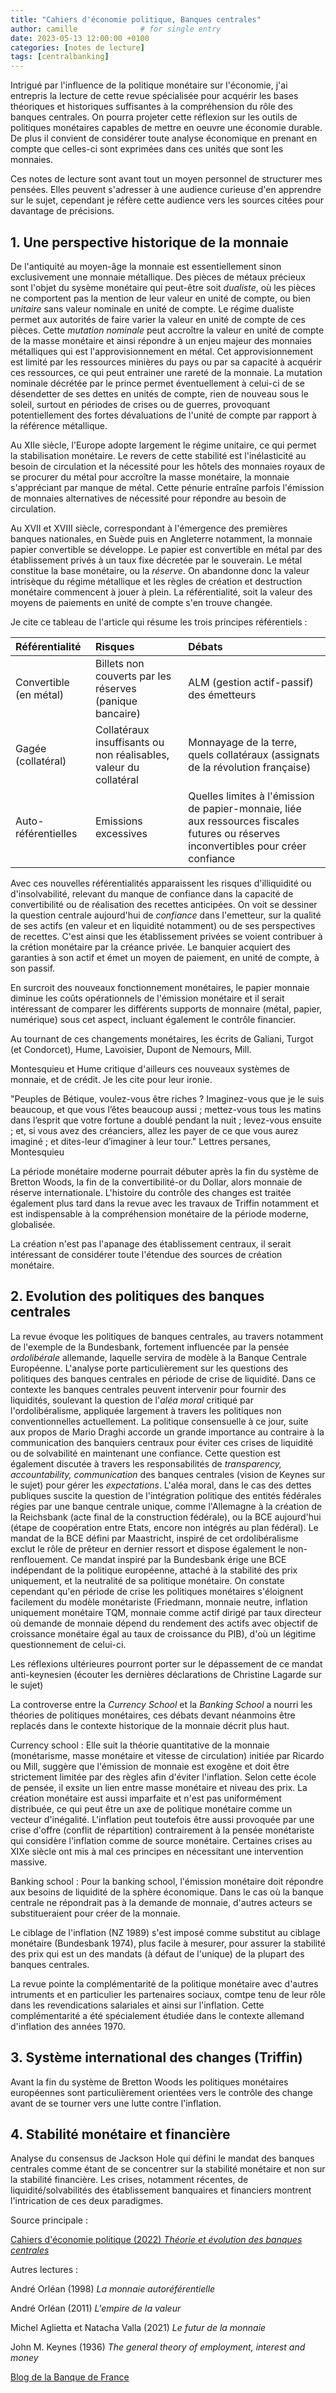 ```yaml
---
title: "Cahiers d'économie politique, Banques centrales"
author: camille              # for single entry
date: 2023-05-13 12:00:00 +0100
categories: [notes de lecture]
tags: [centralbanking]   
---
```


Intrigué par l'influence de la politique monétaire sur l'économie, j'ai entrepris la lecture de cette revue spécialisée pour acquérir les bases théoriques et historiques suffisantes à la compréhension du rôle des banques centrales. On pourra projeter cette réflexion sur les outils de politiques monétaires capables de mettre en oeuvre une économie durable. De plus il convient de considérer toute analyse économique en prenant en compte que celles-ci sont exprimées dans ces unités que sont les monnaies.

Ces notes de lecture sont avant tout un moyen personnel de structurer mes pensées. Elles peuvent s'adresser à une audience curieuse d'en apprendre sur le sujet, cependant je réfère cette audience vers les sources citées pour davantage de précisions.

## 1. Une perspective historique de la monnaie

De l'antiquité au moyen-âge la monnaie est essentiellement sinon exclusivement une monnaie métallique. Des pièces de métaux précieux sont l'objet du sysème monétaire qui peut-être soit *dualiste*, où les pièces ne comportent pas la mention de leur valeur en unité de compte, ou bien *unitaire* sans valeur nominale en unité de compte. Le régime dualiste permet aux autorités de faire varier la valeur en unité de compte de ces pièces. Cette *mutation nominale* peut accroître la valeur en unité de compte de la masse monétaire et ainsi répondre à un enjeu majeur des monnaies métalliques qui est l'approvisionnement en métal. Cet approvisionnement est limité par les ressources minières du pays ou par sa capacité à acquérir ces ressources, ce qui peut entrainer une rareté de la monnaie. La mutation nominale décrétée par le prince permet éventuellement à celui-ci de se désendetter de ses dettes en unités de compte, rien de nouveau sous le soleil, surtout en périodes de crises ou de guerres, provoquant potentiellement des fortes dévaluations de l'unité de compte par rapport à la référence métallique.

Au XIIe siècle, l'Europe adopte largement le régime unitaire, ce qui permet la stabilisation monétaire. Le revers de cette stabilité est l'inélasticité au besoin de circulation et la nécessité pour les hôtels des monnaies royaux de se procurer du métal pour accroître la masse monétaire, la monnaie s'appréciant par manque de métal. Cette pénurie entraîne parfois l'émission de monnaies alternatives de nécessité pour répondre au besoin de circulation.

Au XVII et XVIII siècle, correspondant à l'émergence des premières banques nationales, en Suède puis en Angleterre notamment, la monnaie papier convertible se développe. Le papier est convertible en métal par des établissement privés à un taux fixe décretée par le souverain. Le métal constitue la base monétaire, ou la *réserve*. On abandonne donc la valeur intrisèque du régime métallique et les règles de création et destruction monétaire commencent à jouer à plein. La référentialité, soit la valeur des moyens de paiements en unité de compte s'en trouve changée. 

Je cite ce tableau de l'article qui résume les trois principes référentiels :

|      Référentialité        | Risques         | Débats |
| :--------------- | :---------------| :-----|
| Convertible (en métal) | Billets non couverts par les réserves (panique bancaire) |  ALM (gestion actif-passif) des émetteurs |
| Gagée (collatéral)  | Collatéraux insuffisants ou non réalisables, valeur du collatéral             |   Monnayage de la terre, quels collatéraux (assignats de la révolution française) |
| Auto-référentielles  | Emissions excessives          |  Quelles limites à l'émission de papier-monnaie, liée aux ressources fiscales futures ou réserves inconvertibles pour créer confiance |

Avec ces nouvelles référentialités apparaissent les risques d'illiquidité ou d'insolvabilité, relevant du manque de confiance dans la capacité de convertibilité ou de réalisation des recettes anticipées. On voit se dessiner la question centrale aujourd'hui de *confiance* dans l'emetteur, sur la qualité de ses actifs (en valeur et en liquidité notamment) ou de ses perspectives de recettes. C'est ainsi que les établissement privées se voient contribuer à la crétion monétaire par la créance privée. Le banquier acquiert des garanties à son actif et émet un moyen de paiement, en unité de compte, à son passif.

En surcroit des nouveaux fonctionnement monétaires, le papier monnaie diminue les coûts opérationnels de l'émission monétaire et il serait intéressant de comparer les différents supports de monnaire (métal, papier, numérique) sous cet aspect, incluant également le contrôle financier.

Au tournant de ces changements monétaires, les écrits de Galiani, Turgot (et Condorcet), Hume, Lavoisier, Dupont de Nemours, Mill.

Montesquieu et Hume critique d'ailleurs ces nouveaux systèmes de monnaie, et de crédit. Je les cite pour leur ironie. 

"Peuples de Bétique, voulez-vous être riches ? Imaginez-vous que je le suis beaucoup, et que vous l’êtes beaucoup aussi ; mettez-vous tous les matins dans l’esprit que votre fortune a doublé pendant la nuit ; levez-vous ensuite ; et, si vous avez des créanciers, allez les payer de ce que vous aurez imaginé ; et dites-leur d’imaginer à leur tour." Lettres persanes, Montesquieu

La période monétaire moderne pourrait débuter après la fin du système de Bretton Woods, la fin de la convertibilité-or du Dollar, alors monnaie de réserve internationale. L'histoire du contrôle des changes est traitée également plus tard dans la revue avec les travaux de Triffin notamment et est indispensable à la compréhension monétaire de la période moderne, globalisée.

La création n'est pas l'apanage des établissement centraux, il serait intéressant de considérer toute l'étendue des sources de création monétaire.

## 2. Evolution des politiques des banques centrales

La revue évoque les politiques de banques centrales, au travers notamment de l'exemple de la Bundesbank, fortement influencée par la pensée *ordolibérale* allemande, laquelle servira de modèle à la Banque Centrale Européenne. L'analyse porte particulièrement sur les questions des politiques des banques centrales en période de crise de liquidité. Dans ce contexte les banques centrales peuvent intervenir pour fournir des liquidités, soulevant la question de l'*aléa moral* critiqué par l'ordolibéralisme, appliquée largement à travers les politiques non conventionnelles actuellement. La politique consensuelle à ce jour, suite aux propos de Mario Draghi accorde un grande importance au contraire à la communication des banquiers centraux pour éviter ces crises de liquidité ou de solvabilité en maintenant une confiance. Cette question est également discutée à travers les responsabilités de *transparency, accountability, communication* des banques centrales (vision de Keynes sur le sujet) pour gérer les *expectations*. L'aléa moral, dans le cas des dettes publiques suscite la question de l'intégration politique des entités fédérales régies par une banque centrale unique, comme l'Allemagne à la création de la Reichsbank (acte final de la construction fédérale), ou la BCE aujourd'hui (étape de coopération entre Etats, encore non intégrés au plan fédéral). Le mandat de la BCE défini par Maastricht, inspiré de cet ordolibéralisme exclut le rôle de prêteur en dernier ressort et dispose également le non-renflouement. Ce mandat inspiré par la Bundesbank érige une BCE indépendant de la politique européenne, attaché à la stabilité des prix uniquement, et la neutralité de sa politique monétaire. On constate cependant qu'en période de crise les politiques monétaires s'éloignent facilement du modèle monétariste (Friedmann, monnaie neutre, inflation uniquement monétaire TQM, monnaie comme actif dirigé par taux directeur où demande de monnaie dépend du rendement des actifs avec objectif de croissance monétaire égal au taux de croissance du PIB), d'où un légitime questionnement de celui-ci.

Les réflexions ultérieures pourront porter sur le dépassement de ce mandat anti-keynesien (écouter les dernières déclarations de Christine Lagarde sur le sujet)

La controverse entre la *Currency School* et la *Banking School* a nourri les théories de politiques monétaires, ces débats devant néanmoins être replacés dans le contexte historique de la monnaie décrit plus haut.

Currency school : Elle suit la théorie quantitative de la monnaie (monétarisme, masse monétaire et vitesse de circulation) initiée par Ricardo ou Mill, suggère que l'émission de monnaie est exogène et doit être strictement limitée par des règles afin d'éviter l'inflation. Selon cette école de pensée, il exsite un lien entre masse monétaire et niveau des prix. La création monétaire est aussi imparfaite et n'est pas uniformément distribuée, ce qui peut être un axe de politique monétaire comme un vecteur d'inégalité. L'inflation peut toutefois être aussi provoquée par une crise d'offre (conflit de répartition) contrairement à la pensée monétariste qui considère l'inflation comme de source monétaire. Certaines crises au XIXe siècle ont mis à mal ces principes en nécessitant une intervention massive. 

Banking school : Pour la banking school, l'émission monétaire doit répondre aux besoins de liquidité de la sphère économique. Dans le cas où la banque centrale ne répondrait pas à la demande de monnaie, d'autres acteurs se substitueraient pour créer de la monnaie.

Le ciblage de l'inflation (NZ 1989) s'est imposé comme substitut au ciblage monétaire (Bundesbank 1974), plus facile à mesurer, pour assurer la stabilité des prix qui est un des mandats (à défaut de l'unique) de la plupart des banques centrales. 

La revue pointe la complémentarité de la politique monétaire avec d'autres intruments et en particulier les partenaires sociaux, comtpe tenu de leur rôle dans les revendications salariales et ainsi sur l'inflation. Cette complémentarité a été spécialement étudiée dans le contexte allemand d'inflation des années 1970.

## 3. Système international des changes (Triffin)

Avant la fin du système de Bretton Woods les politiques monétaires européennes sont particulièrement orientées vers le contrôle des change avant de se tourner vers une lutte contre l'inflation.

## 4. Stabilité monétaire et financière

Analyse du consensus de Jackson Hole qui défini le mandat des banques centrales comme étant de se concentrer sur la stabilité monétaire et non sur la stabilité financière. Les crises, notamment récentes, de liquidité/solvabilités des établissement banquaires et financiers montrent l'intrication de ces deux paradigmes.

Source principale :

[Cahiers d'économie politique (2022) *Théorie et évolution des banques centrales*](https://www.cairn.info/revue-cahiers-d-economie-politique-2022-2.htm)

Autres lectures :

André Orléan (1998) *La monnaie autoréférentielle*

André Orléan (2011) *L'empire de la valeur*

Michel Aglietta et Natacha Valla (2021) *Le futur de la monnaie*

John M. Keynes (1936) *The general theory of employment, interest and money*

[Blog de la Banque de France](https://blocnotesdeleco.banque-france.fr/)
